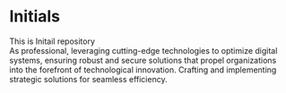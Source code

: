 # Initials
This is Initail repository
<br>
As professional, leveraging cutting-edge technologies to optimize digital systems, ensuring robust and secure solutions that propel organizations into the forefront of technological innovation. Crafting and implementing strategic solutions for seamless efficiency.

